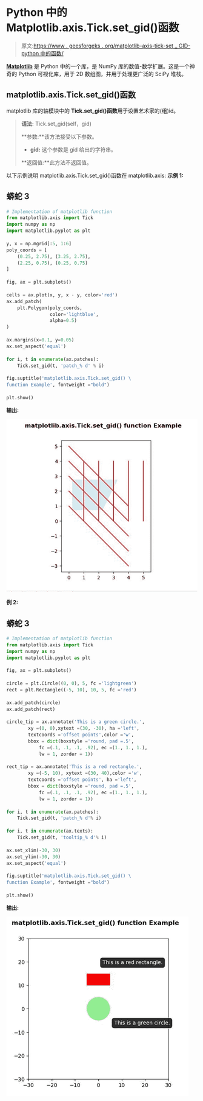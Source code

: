 # Python 中的 Matplotlib.axis.Tick.set_gid()函数

> 原文:[https://www . geesforgeks . org/matplotlib-axis-tick-set _ GID-python 中的函数/](https://www.geeksforgeeks.org/matplotlib-axis-tick-set_gid-function-in-python/)

[**Matplotlib**](https://www.geeksforgeeks.org/python-introduction-matplotlib/) 是 Python 中的一个库，是 NumPy 库的数值-数学扩展。这是一个神奇的 Python 可视化库，用于 2D 数组图，并用于处理更广泛的 SciPy 堆栈。

## matplotlib.axis.Tick.set_gid()函数

matplotlib 库的轴模块中的 **Tick.set_gid()函数**用于设置艺术家的(组)id。

> **语法:** Tick.set_gid(self，gid)
> 
> **参数:**该方法接受以下参数。
> 
> *   **gid:** 这个参数是 gid 给出的字符串。
> 
> **返回值:**此方法不返回值。

以下示例说明 matplotlib.axis.Tick.set_gid()函数在 matplotlib.axis:
**示例 1:**

## 蟒蛇 3

```py
# Implementation of matplotlib function
from matplotlib.axis import Tick
import numpy as np 
import matplotlib.pyplot as plt 

y, x = np.mgrid[:5, 1:6] 
poly_coords = [ 
    (0.25, 2.75), (3.25, 2.75), 
    (2.25, 0.75), (0.25, 0.75) 
] 

fig, ax = plt.subplots() 

cells = ax.plot(x, y, x - y, color='red') 
ax.add_patch( 
    plt.Polygon(poly_coords, 
                color='lightblue', 
                alpha=0.5) 
) 

ax.margins(x=0.1, y=0.05) 
ax.set_aspect('equal') 

for i, t in enumerate(ax.patches): 
    Tick.set_gid(t, 'patch_% d' % i) 

fig.suptitle('matplotlib.axis.Tick.set_gid() \
function Example', fontweight ="bold")  

plt.show() 
```

**输出:**

![](img/b298eba20c5ff7beae0cd54b5127325e.png)

**例 2:**

## 蟒蛇 3

```py
# Implementation of matplotlib function
from matplotlib.axis import Tick
import numpy as np  
import matplotlib.pyplot as plt  

fig, ax = plt.subplots()  

circle = plt.Circle((0, 0), 5, fc ='lightgreen')  
rect = plt.Rectangle((-5, 10), 10, 5, fc ='red')  

ax.add_patch(circle)  
ax.add_patch(rect)  

circle_tip = ax.annotate('This is a green circle.',  
        xy =(0, 0),xytext =(30, -30), ha ='left',
        textcoords ='offset points',color ='w',
        bbox = dict(boxstyle ='round, pad =.5',   
            fc =(.1, .1, .1, .92), ec =(1., 1., 1.),
            lw = 1, zorder = 1))  

rect_tip = ax.annotate('This is a red rectangle.',  
        xy =(-5, 10), xytext =(30, 40),color ='w', 
        textcoords ='offset points', ha ='left',  
        bbox = dict(boxstyle ='round, pad =.5',  
            fc =(.1, .1, .1, .92), ec =(1., 1., 1.),
            lw = 1, zorder = 1))  

for i, t in enumerate(ax.patches):  
    Tick.set_gid(t, 'patch_% d'% i)  

for i, t in enumerate(ax.texts):  
    Tick.set_gid(t, 'tooltip_% d'% i)  

ax.set_xlim(-30, 30)  
ax.set_ylim(-30, 30)  
ax.set_aspect('equal') 

fig.suptitle('matplotlib.axis.Tick.set_gid() \
function Example', fontweight ="bold")  

plt.show() 
```

**输出:**

![](img/bae94a7a6475a838befef3c501ef3fca.png)